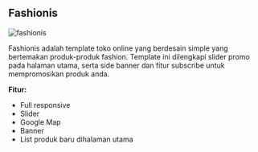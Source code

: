 Fashionis
------------

![fashionis](http://jarvis-store.com/themes/master-tema/fashionis/fashionis-preview.jpg)

Fashionis adalah template toko online yang berdesain simple yang bertemakan produk-produk fashion. Template ini dilengkapi slider promo pada halaman utama, serta side banner dan fitur subscribe untuk mempromosikan produk anda.

**Fitur:**
 - Full responsive 
 - Slider 
 - Google Map 
 - Banner
 - List produk baru dihalaman utama
